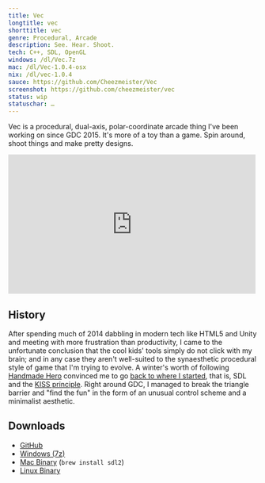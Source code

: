 ```yaml
---
title: Vec
longtitle: vec
shorttitle: vec
genre: Procedural, Arcade
description: See. Hear. Shoot.
tech: C++, SDL, OpenGL
windows: /dl/Vec.7z
mac: /dl/Vec-1.0.4-osx
nix: /dl/vec-1.0.4
sauce: https://github.com/Cheezmeister/Vec
screenshot: https://github.com/cheezmeister/vec
status: wip
statuschar: …
--- 
```


Vec is a procedural, dual-axis, polar-coordinate arcade thing I've been working on since GDC 2015. It's more of a toy than a game.  Spin around, shoot things and make pretty designs.

<div class="embed" ><iframe src="https://player.vimeo.com/video/127282068" width="500" height="281" frameborder="0" webkitallowfullscreen mozallowfullscreen allowfullscreen></iframe> </div>

History
----------

After spending much of 2014 dabbling in modern tech like HTML5 and Unity and meeting with more frustration than productivity, I came to the unfortunate conclusion that the cool kids' tools simply do not click with my brain; and in any case they aren't well-suited to the synaesthetic procedural style of game that I'm trying to evolve. A winter's worth of following [Handmade Hero](http://handmadehero.org) convinced me to go [back to where I started](/projects/cheezus), that is, SDL and the [KISS principle](http://en.wikipedia.org/KISS_principle). Right around GDC, I managed to break the triangle barrier and "find the fun" in the form of an unusual control scheme and a minimalist aesthetic.


Downloads
---------
* [GitHub](http://github.com/Cheezmeister/vec)
* [Windows (7z)](http://luchenlabs.com/dl/Vec.7z)
* [Mac Binary](http://luchenlabs.com/dl/vec-1.0.3-osx) (`brew install sdl2`) 
* [Linux Binary](http://luchenlabs.com/dl/vec-1.0.3)


